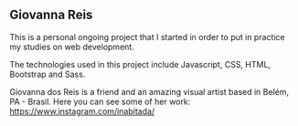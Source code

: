 ## Giovanna Reis

This is a personal ongoing project that I started in order to put in practice my studies on web development.

The technologies used in this project include Javascript, CSS, HTML, Bootstrap and Sass.

Giovanna dos Reis is a friend and an amazing visual artist based in Belém, PA - Brasil.
Here you can see some of her work: https://www.instagram.com/inabitada/
